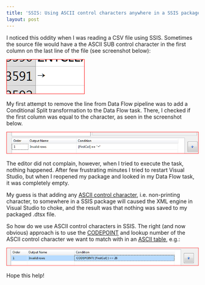 ```yaml
---
title: 'SSIS: Using ASCII control characters anywhere in a SSIS package will break it'
layout: post
---
```

I noticed this oddity when I was reading a CSV file using SSIS. Sometimes the source file would have a the ASCII SUB control character in the first column on the last line of the file (see screenshot below):

<!--break-->

![ASCII SUB control character from .csv file](/assets/ssis-control-character-breaks-things.png)

My first attempt to remove the line from Data Flow pipeline was to add a Conditional Split transformation to the Data Flow task. There, I checked if the first column was equal to the character, as seen in the screenshot below. 

![Filtering away rows with a ASCII SUB control character in the first column](/assets/ssis-control-character-breaks-things-conditional-split-fail.png)

The editor did not complain, however, when I tried to execute the task, nothing happened. After few frustrating minutes I tried to restart Visual Studio, but when I reopened my package and looked in my Data Flow task, it was completely empty. 

My guess is that adding any [ASCII control character](http://www.robelle.com/smugbook/ascii.html), i.e. non-printing character, to somewhere in a SSIS package will caused the XML engine in Visual Studio to choke, and the result was that nothing was saved to my packaged .dtsx file.

So how do we use ASCII control characters in SSIS. The right (and now obvious) approach is to use the [CODEPOINT](https://msdn.microsoft.com/en-us/library/ms137696.aspx) and lookup number of the ASCII control character we want to match with in an [ASCII table](http://www.robelle.com/smugbook/ascii.html), e.g.:

![Filtering away rows with a ASCII SUB control character in the first column using the CODEPOINT function](/assets/ssis-control-character-breaks-things-conditional-split-works.png)

Hope this help!